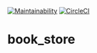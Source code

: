 [![Maintainability](https://api.codeclimate.com/v1/badges/05a2bdd1a6003161a089/maintainability)](https://codeclimate.com/github/IgorShkidchenko/book_store/maintainability) [![CircleCI](https://circleci.com/gh/IgorShkidchenko/book_store/tree/develop.svg?style=svg)](https://circleci.com/gh/IgorShkidchenko/book_store/tree/develop)

# book_store
